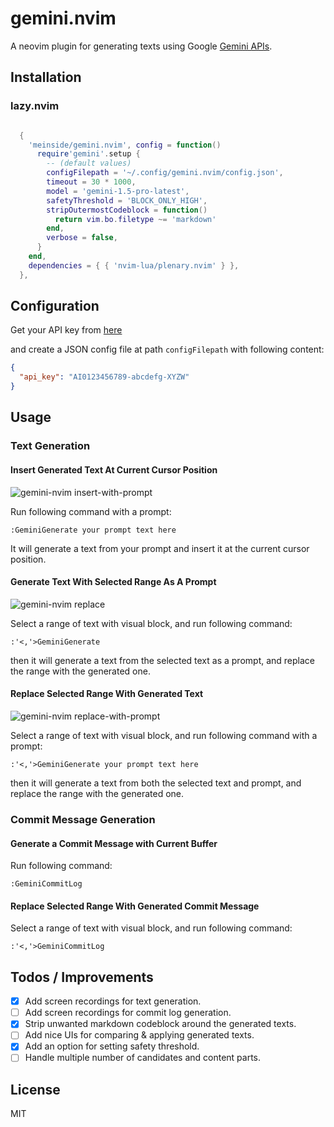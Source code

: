 # gemini.nvim

A neovim plugin for generating texts using Google [Gemini APIs](https://ai.google.dev/tutorials/rest_quickstart).

## Installation

### lazy.nvim

```lua

  {
    'meinside/gemini.nvim', config = function()
      require'gemini'.setup {
        -- (default values)
        configFilepath = '~/.config/gemini.nvim/config.json',
        timeout = 30 * 1000,
        model = 'gemini-1.5-pro-latest',
        safetyThreshold = 'BLOCK_ONLY_HIGH',
        stripOutermostCodeblock = function()
          return vim.bo.filetype ~= 'markdown'
        end,
        verbose = false,
      }
    end,
    dependencies = { { 'nvim-lua/plenary.nvim' } },
  },

```

## Configuration

Get your API key from [here](https://makersuite.google.com/app/apikey)

and create a JSON config file at path `configFilepath` with following content:

```json
{
  "api_key": "AI0123456789-abcdefg-XYZW"
}
```

## Usage

### Text Generation

#### Insert Generated Text At Current Cursor Position

![gemini-nvim insert-with-prompt](https://github.com/meinside/gemini.nvim/assets/185988/f0575fe1-b40d-4962-9cec-f22818635767)

Run following command with a prompt:

```
:GeminiGenerate your prompt text here
```

It will generate a text from your prompt and insert it at the current cursor position.

#### Generate Text With Selected Range As A Prompt

![gemini-nvim replace](https://github.com/meinside/gemini.nvim/assets/185988/aeb5aee1-0078-4407-9acd-e9628b519420)

Select a range of text with visual block, and run following command:

```
:'<,'>GeminiGenerate
```

then it will generate a text from the selected text as a prompt, and replace the range with the generated one.

#### Replace Selected Range With Generated Text

![gemini-nvim replace-with-prompt](https://github.com/meinside/gemini.nvim/assets/185988/831aa4f2-cfb9-4253-8cf6-e585b7617284)

Select a range of text with visual block, and run following command with a prompt:

```
:'<,'>GeminiGenerate your prompt text here
```

then it will generate a text from both the selected text and prompt, and replace the range with the generated one.

### Commit Message Generation

#### Generate a Commit Message with Current Buffer

Run following command:

```
:GeminiCommitLog
```

#### Replace Selected Range With Generated Commit Message

Select a range of text with visual block, and run following command:

```
:'<,'>GeminiCommitLog
```

## Todos / Improvements

- [X] Add screen recordings for text generation.
- [ ] Add screen recordings for commit log generation.
- [X] Strip unwanted markdown codeblock around the generated texts.
- [ ] Add nice UIs for comparing & applying generated texts.
- [X] Add an option for setting safety threshold.
- [ ] Handle multiple number of candidates and content parts.

## License

MIT

